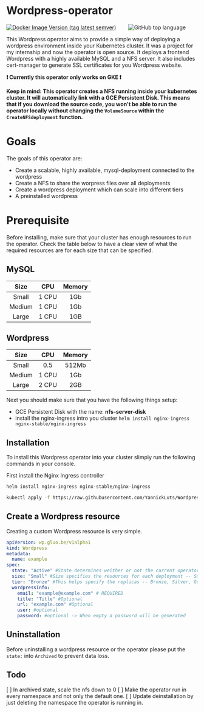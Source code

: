 # Wordpress-operator

<a href="https://hub.docker.com/repository/docker/yannickl/wordpress-operator"><img alt="Docker Image Version (tag latest semver)" src="https://img.shields.io/docker/v/yannickl/wordpress-operator/latest?logo=Docker&logoColor=white&style=for-the-badge"></a> 
&nbsp;&nbsp;&nbsp;&nbsp;&nbsp;&nbsp; ![GitHub top language](https://img.shields.io/github/languages/top/yannickluts/wordpress-operator?color=blueviolet&logo=go&style=for-the-badge)

This Wordpress operator aims to provide a simple way of deploying a wordpress environment inside your Kubernetes cluster.
It was a project for my internship and now the operator is open source.
It deploys a frontend Wordpress with a highly available MySQL and a NFS server. It also includes cert-manager to generate SSL certificates for you Wordpress website.

**❗ Currently this operator only works on GKE ❗**

**Keep in mind: This operator creates a NFS running inside your kubernetes cluster. It will automatically link with a GCE Persistent Disk. This means that if you download the source code, you won't be able to run the operator locally without changing the `VolumeSource` within the `CreateNFSdeployment` function.**

# Goals
The goals of this operator are:

 - Create a scalable, highly available, mysql-deployment connected to the wordpress
 - Create a NFS to share the worpress files over all deployments
 - Create a wordpress deployment which can scale into different tiers
 - A preinstalled wordpress
 

# Prerequisite
Before installing, make sure that your cluster has enough resources to run the operator. Check the table below to have a clear view of what the required resources are for each size that can be specified.

## MySQL
| Size   | CPU   | Memory |
|:------:|:-----:|:------:|
| Small  | 1 CPU | 1Gb    |
| Medium | 1 CPU | 1Gb    |
| Large  | 1 CPU | 1GB    |

## Wordpress
| Size   | CPU   | Memory |
|:------:|:-----:|:------:|
| Small  | 0.5   | 512Mb  |
| Medium | 1 CPU | 1Gb    |
| Large  | 2 CPU | 2GB    |

Next you should make sure that you have the following things setup:

- GCE Persistent Disk with the name: **nfs-server-disk**
- install the nginx-ingress intro you cluster `helm install nginx-ingress nginx-stable/nginx-ingress`


## Installation
To install this Wordpress operator into your cluster slimply run the following commands in your console.

First install the Nginx Ingress controller
```bash
helm install nginx-ingress nginx-stable/nginx-ingress
```

```bash
kubectl apply -f https://raw.githubusercontent.com/YannickLuts/Wordpress-operator/master/installation/wordpress-operator.yaml
```

## Create a Wordpress resource
Creating a custom Wordpress resource is very simple.

```yaml
apiVersion: wp.gluo.be/v1alpha1
kind: Wordpress
metadata:
  name: example
spec:
  state: "Active" #State determines weither or not the current operator should run resources -- If archived, every resources is created but replicas will be set to 0
  size: "Small" #Size specifies the resources for each deployment -- Small, Medium, Large
  tier: "Bronze" #This helps specify the replicas -- Bronze, Silver, Gold
  wordpressInfo:
    email: "example@example.com" # REQUIRED
    title: "Title" #Optional
    url: "example.com" #Optional
    user: #optional
    password: #optional -> When empty a password will be generated
```
## Uninstallation

Before uninstalling a wordpress resource or the operator please put the `state:` into `Archived` to prevent data loss.

## Todo
[ ] In archived state, scale the nfs down to 0
[ ] Make the operator run in every namespace and not only the default one.
[ ] Update deinstallation by just deleting the namespace the operator is running in.
